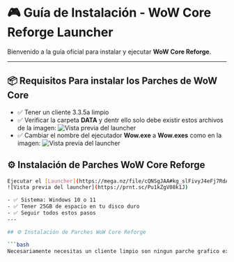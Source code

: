 # 🎮 Guía de Instalación - WoW Core Reforge Launcher

Bienvenido a la guía oficial para instalar y ejecutar **WoW Core Reforge**.

---

## 📦 Requisitos Para instalar los Parches de WoW Core
- ✅ Tener un cliente 3.3.5a limpio
- ✅ Verificar la carpeta **DATA** y dentr ello solo debe existir estos archivos de la imagen:
![Vista previa del launcher](https://i.postimg.cc/pTp3GDL6/Screenshot-24.png)
- ✅ Cambiar el nombre del ejecutador **Wow.exe** a **Wow.exes** como en la imagen:
![Vista previa del launcher](https://i.postimg.cc/Y9vDtMgn/Screenshot-25.png)

## ⚙️ Instalación de Parches WoW Core Reforge
```bash
Ejecutar el [Launcher](https://mega.nz/file/cQNSgJAA#kg_slFivyJ4eFj7RdAS_w5_E4LZfLvbsdt20PIh7mbQ) 
![Vista previa del launcher](https://prnt.sc/Pu1kZgV08k1J)

- ✅ Sistema: Windows 10 o 11
- ✅ Tener 25GB de espacio en tu disco duro
- ✅ Seguir todos estos pasos
---

## ⚙️ Instalación de Parches WoW Core Reforge

```bash
Necesariamente necesitas un cliente limpio son ningun parche grafico externos.

